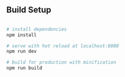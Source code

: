 ## Build Setup

``` bash

# install dependencies
npm install

# serve with hot reload at localhost:8080
npm run dev

# build for production with minification
npm run build
```

